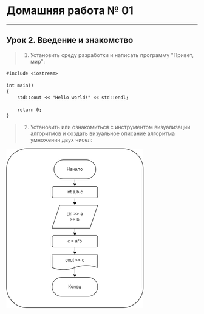 # Домашняя работа № 01
-------------------------------
## Урок 2. Введение и знакомство
> 1. Установить среду разработки и написать программу "Привет, мир":
```
#include <iostream>

int main()
{
    std::cout << "Hello world!" << std::endl;
    
    return 0;
}
```
> 2. Установить или ознакомиться с инструментом визуализации алгоритмов и создать визуальное описание алгоритма умножения двух чисел:

![Screenshot](lesson_02.png "Алгоритмы и структуры данных")
